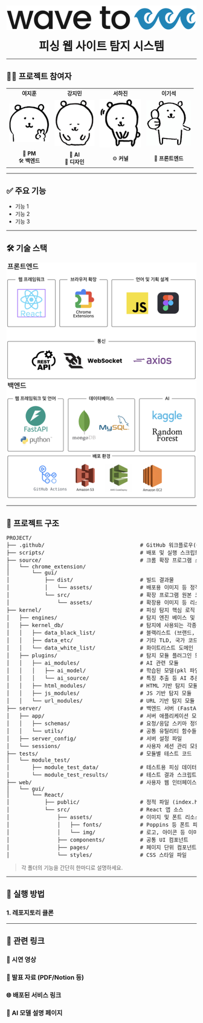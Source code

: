 <p align="center">
  <img src="./assets/logo.png" alt="프로젝트 로고" width="600"/>
</p>

<div align="center">
  <p style="font-size: 30px; font-weight: bold; margin: 0;">피싱 웹 사이트 탐지 시스템</p>
</div>

---

## 👩‍💻 프로젝트 참여자

<div align="center">

<table style="border: none;">
  <tr>
    <td align="center"><strong>여지훈</strong></td>
    <td align="center"><strong>강지민</strong></td>
    <td align="center"><strong>서하진</strong></td>
    <td align="center"><strong>이기석</strong></td>
  </tr>
  <tr>
    <td align="center"><img src="./assets/jihun.JPG" width="107"/></td>
    <td align="center"><img src="./assets/jimin.JPG" width="105"/></td>
    <td align="center"><img src="./assets/hajin.JPG" width="110"/></td>
    <td align="center"><img src="./assets/gisuk.JPG" width="118"/></td>
  </tr>
  <tr>
    <td align="center">🌈 <strong>PM</strong><br/>🛠️ <strong>백엔드</strong></td>
    <td align="center">🌳 <strong>AI</strong><br/>🎨 <strong>디자인</strong></td>
    <td align="center">⚙️ <strong>커널</strong></td>
    <td align="center">📱 <strong>프론트엔드</strong></td>
  </tr>
</table>

</div>


---

## ✅ 주요 기능

- 기능 1
- 기능 2
- 기능 3

---

## 🛠 기술 스택
<p align="center">
  <img src="./assets/stack_front.png"width="600"/>
  <img src="./assets/stack_back.png"width="600"/>
</p>

---

## 📁 프로젝트 구조

<pre>
PROJECT/
├── .github/                              # GitHub 워크플로우(CI/CD) 설정
├── scripts/                              # 배포 및 실행 스크립트 모음
├── source/                               # 크롬 확장 프로그램 소스
│   └── chrome_extension/
│       └── gui/
│           ├── dist/                     # 빌드 결과물
│           │   └── assets/               # 배포용 이미지 등 정적 파일
│           └── src/                      # 확장 프로그램 원본 코드
│               └── assets/               # 확장용 이미지 등 리소스
├── kernel/                               # 피싱 탐지 핵심 로직 (커널)
│   ├── engines/                          # 탐지 엔진 베이스 및 모듈들
│   ├── kernel_db/                        # 탐지에 사용되는 각종 DB
│   │   ├── data_black_list/              # 블랙리스트 (브랜드, 링크, 도메인)
│   │   ├── data_etc/                     # 기타 TLD, 국가 코드 등
│   │   └── data_white_list/              # 화이트리스트 도메인
│   ├── plugins/                          # 탐지 모듈 플러그인 모음
│   │   ├── ai_modules/                   # AI 관련 모듈
│   │   │   ├── ai_model/                 # 학습된 모델(pkl 파일 등)
│   │   │   └── ai_source/                # 특징 추출 등 AI 추론 코드
│   │   ├── html_modules/                 # HTML 기반 탐지 모듈
│   │   ├── js_modules/                   # JS 기반 탐지 모듈
│   │   └── url_modules/                  # URL 기반 탐지 모듈
├── server/                               # 백엔드 서버 (FastAPI 기반)
│   ├── app/                              # 서버 애플리케이션 모듈
│   │   ├── schemas/                      # 요청/응답 스키마 정의
│   │   └── utils/                        # 공통 유틸리티 함수들
│   ├── server_config/                    # 서버 설정 파일
│   └── sessions/                         # 사용자 세션 관리 모듈
├── tests/                                # 모듈별 테스트 코드
│   └── module_test/
│       ├── module_test_data/             # 테스트용 피싱 데이터
│       └── module_test_results/          # 테스트 결과 스크립트
├── web/                                  # 사용자 웹 인터페이스 (React)
│   └── gui/
│       └── React/
│           ├── public/                   # 정적 파일 (index.html 등)
│           └── src/                      # React 앱 소스
│               ├── assets/               # 이미지 및 폰트 리소스
│               │   ├── fonts/            # Poppins 등 폰트 파일
│               │   └── img/              # 로고, 아이콘 등 이미지
│               ├── components/           # 공통 UI 컴포넌트
│               ├── pages/                # 페이지 단위 컴포넌트
│               └── styles/               # CSS 스타일 파일
</pre>

> 각 폴더의 기능을 간단히 한마디로 설명하세요.

---

## 🚀 실행 방법

### 1. 레포지토리 클론

---

## 🔗 관련 링크

### 🎥 시연 영상
### 📄 발표 자료 (PDF/Notion 등)
### 🌐 배포된 서비스 링크
### 🧠 AI 모델 설명 페이지